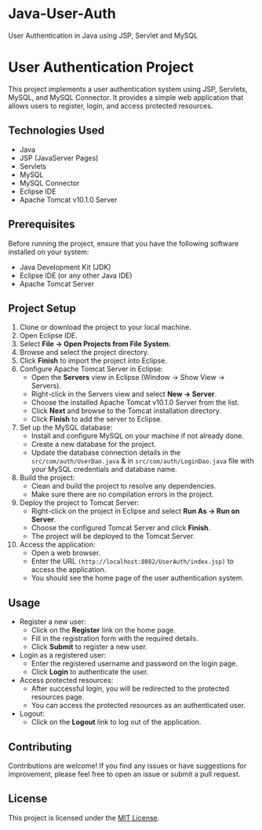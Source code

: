 # Java-User-Auth
User Authentication in Java using JSP, Servlet and MySQL

# User Authentication Project

This project implements a user authentication system using JSP, Servlets, MySQL, and MySQL Connector. It provides a simple web application that allows users to register, login, and access protected resources.

## Technologies Used

- Java
- JSP (JavaServer Pages)
- Servlets
- MySQL
- MySQL Connector
- Eclipse IDE
- Apache Tomcat v10.1.0 Server

## Prerequisites

Before running the project, ensure that you have the following software installed on your system:

- Java Development Kit (JDK)
- Eclipse IDE (or any other Java IDE)
- Apache Tomcat Server

## Project Setup

1. Clone or download the project to your local machine.
2. Open Eclipse IDE.
3. Select **File -> Open Projects from File System**.
4. Browse and select the project directory.
5. Click **Finish** to import the project into Eclipse.
6. Configure Apache Tomcat Server in Eclipse:
   - Open the **Servers** view in Eclipse (Window -> Show View -> Servers).
   - Right-click in the Servers view and select **New -> Server**.
   - Choose the installed Apache Tomcat v10.1.0 Server from the list.
   - Click **Next** and browse to the Tomcat installation directory.
   - Click **Finish** to add the server to Eclipse.
7. Set up the MySQL database:
   - Install and configure MySQL on your machine if not already done.
   - Create a new database for the project.
   - Update the database connection details in the `src/com/auth/UserDao.java` & in `src/com/auth/LoginDao.java` file with your MySQL credentials and database name.
8. Build the project:
   - Clean and build the project to resolve any dependencies.
   - Make sure there are no compilation errors in the project.
9. Deploy the project to Tomcat Server:
   - Right-click on the project in Eclipse and select **Run As -> Run on Server**.
   - Choose the configured Tomcat Server and click **Finish**.
   - The project will be deployed to the Tomcat Server.
10. Access the application:
    - Open a web browser.
    - Enter the URL `(http://localhost:8082/UserAuth/index.jsp)` to access the application.
    - You should see the home page of the user authentication system.
    
## Usage

- Register a new user:
  - Click on the **Register** link on the home page.
  - Fill in the registration form with the required details.
  - Click **Submit** to register a new user.
- Login as a registered user:
  - Enter the registered username and password on the login page.
  - Click **Login** to authenticate the user.
- Access protected resources:
  - After successful login, you will be redirected to the protected resources page.
  - You can access the protected resources as an authenticated user.
- Logout:
  - Click on the **Logout** link to log out of the application.

## Contributing

Contributions are welcome! If you find any issues or have suggestions for improvement, please feel free to open an issue or submit a pull request.

## License

This project is licensed under the [MIT License](LICENSE).

